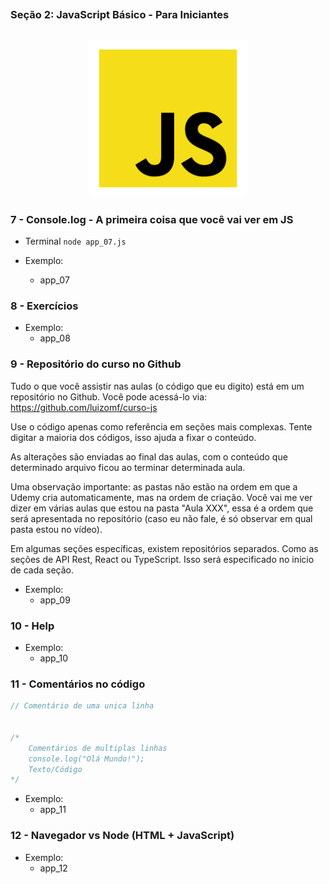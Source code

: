 ##
### Seção 2: JavaScript Básico - Para Iniciantes
##

<p align="center">
  <img alt="...." src="./src/js.png" width="50%">
</p>

### 7 - Console.log - A primeira coisa que você vai ver em JS

- Terminal `node app_07.js`

- Exemplo:
  - app_07

### 8 - Exercícios

- Exemplo:
  - app_08


### 9 - Repositório do curso no Github

Tudo o que você assistir nas aulas (o código que eu digito) está em um repositório no Github. Você pode acessá-lo via: https://github.com/luizomf/curso-js

Use o código apenas como referência em seções mais complexas. Tente digitar a maioria dos códigos, isso ajuda a fixar o conteúdo.

As alterações são enviadas ao final das aulas, com o conteúdo que determinado arquivo ficou ao terminar determinada aula.

Uma observação importante: as pastas não estão na ordem em que a Udemy cria automaticamente, mas na ordem de criação. Você vai me ver dizer em várias aulas que estou na pasta "Aula XXX", essa é a ordem que será apresentada no repositório (caso eu não fale, é só observar em qual pasta estou no vídeo).

Em algumas seções específicas, existem repositórios separados. Como as seções de API Rest, React ou TypeScript. Isso será especificado no início de cada seção.

- Exemplo:
  - app_09


### 10 - Help

- Exemplo:
  - app_10


### 11 - Comentários no código

```js
// Comentário de uma unica linha


/* 
    Comentários de multiplas linhas
    console.log("Olá Mundo!");
    Texto/Código
*/
```

- Exemplo:
  - app_11


### 12 - Navegador vs Node (HTML + JavaScript)

- Exemplo:
  - app_12









